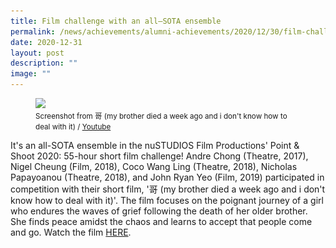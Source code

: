 ```yaml
---
title: Film challenge with an all–SOTA ensemble
permalink: /news/achievements/alumni-achievements/2020/12/30/film-challenge-with-an-all-sota-ensemble/
date: 2020-12-31
layout: post
description: ""
image: ""
---
```

<figure>
<img src="/images/screenshot-from-å_¥-(my-brother-died-a-week-ago-and-i-dont-know-how-to-deal-with-it).png">
	<figcaption><small>Screenshot from 哥 (my brother died a week ago and i don't know how to deal with it) /&nbsp;<a href="https://youtu.be/zV9LSGX9H0U">Youtube</a></small></figcaption>
</figure>



It's an all-SOTA ensemble in the nuSTUDIOS Film Productions' Point &amp; Shoot 2020: 55-hour short film challenge! Andre Chong (Theatre, 2017), Nigel Cheung (Film, 2018), Coco Wang Ling (Theatre, 2018), Nicholas Papayoanou (Theatre, 2018), and John Ryan Yeo (Film, 2019) participated in competition with their short film, '哥 (my brother died a week ago and i don't know how to deal with it)'. The film focuses on the poignant journey of a girl who endures the waves of grief following the death of her older brother. She finds peace amidst the chaos and learns to accept that people come and go. Watch the film&nbsp;[HERE](https://youtu.be/zV9LSGX9H0U).